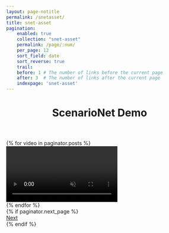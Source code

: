 ```yaml
---
layout: page-notitle
permalink: /snetasset/
title: snet-asset
pagination:
    enabled: true
    collection: "snet-asset"
    permalink: /page/:num/
    per_page: 12
    sort_field: date
    sort_reverse: true
    trail:
    before: 1 # The number of links before the current page
    after: 3  # The number of links after the current page
    indexpage: 'snet-asset'
---
```

<header class="post-header center-text">
    <h1 class="post-title">ScenarioNet Demo</h1>
</header>
<div class="infinite-scroll-gallery">
    <div class="image-gallery">
    {% for video in paginator.posts %}
    <div class="image">
        <video loop muted playsinline data-src="{{ video.src }}" type="video/mp4">
            Your browser does not support the video tag.
        </video>
    </div>
    {% endfor %}
    </div>
    {% if paginator.next_page %}
    <div class="pagination">
        <a href="{{ paginator.next_page_path }}" class="pagination__next">Next</a>
    </div>
    {% endif %}
</div>

<script>
document.addEventListener('DOMContentLoaded', function() {
  var elem = document.querySelector('.image-gallery');
  var msnry = new Masonry( elem, {
    itemSelector: '.image', 
    columnWidth: '.image', 
    percentPosition: true
  });

  function updateColumnWidth() {
    var aspectRatio = window.innerWidth / window.innerHeight;
    if (aspectRatio < 1) {
      // If it's portrait
      msnry.options.columnWidth = elem.offsetWidth;
    } else {
      // If it's landscape
      msnry.options.columnWidth = '.image';
    }
    msnry.layout();
  }
  
  updateColumnWidth();
  window.addEventListener('resize', updateColumnWidth);

  var infScroll = new InfiniteScroll( elem, {
    path: 'a.pagination__next',
    append: '.image',
    history: false,
    scrollThreshold: 0,
    status: '.page-load-status',
    debug: true,
    outlayer: msnry,  // use Masonry as the layout view
  });

  function updateVideos() {
    document.querySelectorAll('.image-gallery video[data-src]').forEach(function(video) {
      var rect = video.getBoundingClientRect();
      var isInViewport = rect.top <= window.innerHeight && rect.bottom >= 0;
      if (isInViewport) {
        video.src = video.getAttribute('data-src');
        video.removeAttribute('data-src');
        video.load();
      }
    });
  }

  function initializeVideo(video) {
    video.onloadeddata = function() {
      msnry.layout();
      video.play().catch(function(error) {
        console.log('Error attempting to play:', error);
      });
    };

    video.onerror = function() {
      console.log('Error loading video:', video.src);
      video.parentElement.style.display = 'none'; // Hide the video
    };
    
    updateVideos();
  }

  document.querySelectorAll('.image-gallery video').forEach(initializeVideo);

  infScroll.on('append', function(response, path, items) {
    items.forEach(function(item) {
      var video = item.querySelector('video');
      if (video) {
        initializeVideo(video);
      }
    });
  });
  window.addEventListener('scroll', updateVideos);
  window.addEventListener('resize', updateVideos);
  window.addEventListener('resize', function() {
    msnry.layout();
  });
});
</script>






